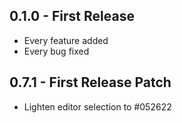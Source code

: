 ## 0.1.0 - First Release
* Every feature added
* Every bug fixed

## 0.7.1 - First Release Patch
* Lighten editor selection to #052622
